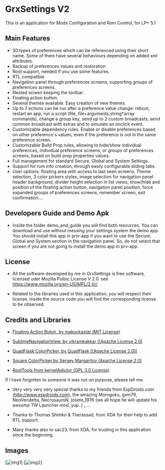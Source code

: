 # GrxSettings V2

This is an application for Mods Configuration and Rom Control, for LP+ 5.1

## Main Features

* 30 types of preferences which can be referenced using their short name. Some of them have several behaviours depending on added xml attributes.
* Backup of preferences values and restoration
* Root support, needed if you use some features. 
* RTL compatible 
* Navigation panel through preferences screens, supporting groups of preferences screens.
* Nested screen keeping the toolbar.
* Floating action button.
* Several themes available. Easy creation of new themes. 
* Up to 7 actions can be run after a preference value change: reboot, restart an app, run a script (file, file+arguments,string*array commands), change a group key, send up to 2 custom broadcasts, send common broadcast with extras and to simulate an onclick event. 
* Customizable dependency rules. Enable or disable preferences based on other preference´s values, even if the preference is not in the same preference screen.
* Customizable Build Prop rules, allowing to hide/show individual preferences, individual preference screens, or groups of preferences screens, based on build prop properties values.
* Full management for standard Secure, Global and System Settings.
* Support for rom info creation, through easily configurable sliding tabs.
* User options: floating area with access to last seen screens, Theme selection, 3 color pickers styles, image selection for navigation panel header background, divider height selection in list views, show/hide and position of the floating action button, navigation panel position, force expanded groups of preferences screens, remember screen, exit confirmation….

## Developers Guide and Demo Apk

* Inside the folder demo_and_guide you will find both resources. You can download and use without messing your settings system the demo app. You should install this app in priv-app if you want to use the Secure, Global and System section in the navigation panel. So, do not select that screen if you are not going to install the demo app in prv-app.

## License

* All the software developed by me in GrxSettings is free software, licensed uder Mozilla Pulbic License V 2.0. 
  see <https://www.mozilla.org/en-US/MPL/2.0//> 
	
* Related to the libraries used in this application, you will respect their license. Inside the source code you will find the corresponding license to be observed.


## Credits and Libraries

* [Floating Action Buton, by makovkastar (MIT License)](https://github.com/makovkastar/FloatingActionButton)

* [SublimeNavigationView, by vikramkakkar ((Apache License 2.0)](https://github.com/vikramkakkar/SublimeNavigationView)

* [QuadFlask ColorPicker, by QuadFlask ((Apache License 2.0))](https://github.com/QuadFlask/colorpicker)

* [Square ColorPicker by Sergey Margaritov (Apache License 2.0)](https://github.com/attenzione/android-ColorPickerPreference)

* [RootTools from kernelAdiutor (GPL 3.0 License)](https://github.com/Grarak/KernelAdiutor/tree/master/app/src/main/java/com/grarak/kerneladiutor/utils/root)

If I have forgotten to someone it was not on purpose, please tell me.

* Very very very very special thanks to my friends from EspDroids.com (http://www.espdroids.com), the amazing Morogoku, gvm79, NeoVendetta, NecrosauroN, josete_1976 (we all hope he will update his awsome TW Launcher mod, yup..) ,.... 

* Thanks to Thomas Shimko & Therassad, from XDA for their help to add RTL support. 

* Many thanks also to sac23, from XDA,  for trusting in this application since the beginning

## Images

[![img1](https://github.com/Grouxho/GrxSettingsV2/blob/master/images/img1.PNG)] [![img2](https://github.com/Grouxho/GrxSettingsV2/blob/master/images/img2.PNG)] 